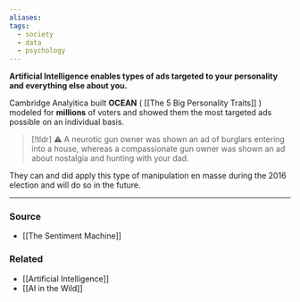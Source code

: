 ```yaml
---
aliases: 
tags:
  - society
  - data
  - psychology
---
```

**Artificial Intelligence enables types of ads targeted to your personality and everything else about you.**

Cambridge Analyitica built **OCEAN** ( [[The 5 Big Personality Traits]] ) modeled for **millions** of voters and showed them the most targeted ads possible on an individual basis. 

> [!tldr] ⚠️ A neurotic gun owner was shown an ad of burglars entering into a house, whereas a compassionate gun owner was shown an ad about nostalgia and hunting with your dad.

They can and did apply this type of manipulation en masse during the 2016 election and will do so in the future.

---

### Source
- [[The Sentiment Machine]]

### Related
- [[Artificial Intelligence]] 
- [[AI in the Wild]]